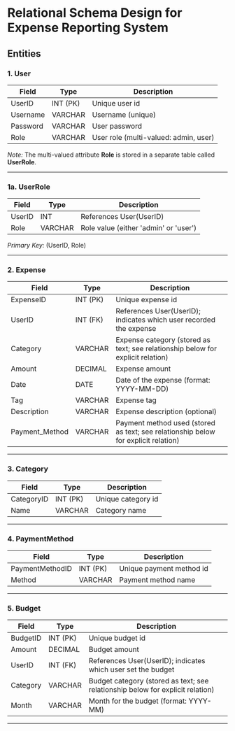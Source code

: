 # Relational Schema Design for Expense Reporting System

## Entities

### 1. User
| Field    | Type      | Description                              |
| -------- | --------- | ---------------------------------------- |
| UserID   | INT (PK)  | Unique user id                           |
| Username | VARCHAR   | Username (unique)                        |
| Password | VARCHAR   | User password                            |
| Role     | VARCHAR   | User role (multi-valued: admin, user)    |

*Note:* The multi-valued attribute **Role** is stored in a separate table called **UserRole**.

---

### 1a. UserRole
| Field  | Type     | Description                             |
| ------ | -------- | --------------------------------------- |
| UserID | INT      | References User(UserID)                 |
| Role   | VARCHAR  | Role value (either 'admin' or 'user')   |

*Primary Key:* (UserID, Role)

---

### 2. Expense
| Field         | Type      | Description                                                      |
| ------------- | --------- | ---------------------------------------------------------------- |
| ExpenseID     | INT (PK)  | Unique expense id                                                |
| UserID        | INT (FK)  | References User(UserID); indicates which user recorded the expense |
| Category      | VARCHAR   | Expense category (stored as text; see relationship below for explicit relation) |
| Amount        | DECIMAL   | Expense amount                                                   |
| Date          | DATE      | Date of the expense (format: YYYY-MM-DD)                         |
| Tag           | VARCHAR   | Expense tag                                                      |
| Description   | VARCHAR   | Expense description (optional)                                   |
| Payment_Method| VARCHAR   | Payment method used (stored as text; see relationship below for explicit relation) |

---

### 3. Category
| Field      | Type      | Description                                |
| ---------- | --------- | ------------------------------------------ |
| CategoryID | INT (PK)  | Unique category id                         |
| Name       | VARCHAR   | Category name                              |

---

### 4. PaymentMethod
| Field           | Type      | Description                                 |
| --------------- | --------- | ------------------------------------------- |
| PaymentMethodID | INT (PK)  | Unique payment method id                    |
| Method          | VARCHAR   | Payment method name                         |

---

### 5. Budget
| Field    | Type      | Description                                                     |
| -------- | --------- | --------------------------------------------------------------- |
| BudgetID | INT (PK)  | Unique budget id                                                |
| Amount   | DECIMAL   | Budget amount                                                   |
| UserID   | INT (FK)  | References User(UserID); indicates which user set the budget      |
| Category | VARCHAR   | Budget category (stored as text; see relationship below for explicit relation) |
| Month    | VARCHAR   | Month for the budget (format: YYYY-MM)                          |

---

